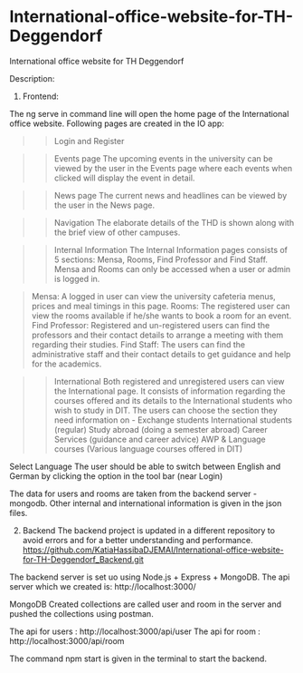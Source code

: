 # International-office-website-for-TH-Deggendorf
International office website for TH Deggendorf

Description:
1. Frontend:

The ng serve in command line will open the home page of the International office website.
Following pages are created in the IO app:

>>Login and Register

>>Events page
The upcoming events in the university can be viewed by the user in the Events page where each events when clicked will display the event in detail.


>>News page
The current news and headlines can be viewed by the user in the News page.


>>Navigation
The elaborate details of the THD is shown along with the brief view of other campuses.


>>Internal Information
The Internal Information pages consists of 5 sections: Mensa, Rooms, Find Professor and Find Staff. Mensa and Rooms can only be accessed when a user or admin is logged in.

>Mensa: A logged in user can view the university cafeteria menus, prices and meal timings in this page.
>Rooms: The registered user can view the rooms available if he/she wants to book a room for an event.
>Find Professor: Registered and un-registered users can find the professors and their contact details to arrange a meeting with them regarding their studies.
>Find Staff: The users can find the administrative staff and their contact details to get guidance and help for the academics.


>>International
Both registered and unregistered users can view the International page. It consists of information regarding the courses offered and its details to the International students who wish to study in DIT. The users can choose the section they need information on -
>Exchange students
>International students (regular)
>Study abroad (doing a semester abroad)
>Career Services (guidance and career advice)
>AWP & Language courses (Various language courses offered in DIT)


Select Language
The user should be able to switch between English and German by clicking the option in the tool bar (near Login)


The data for users and rooms are taken from the backend server - mongodb. Other internal and international information is given in the json files.

2. Backend
The backend project is updated in a different repository to avoid errors and for a better understanding and performance.
https://github.com/KatiaHassibaDJEMAI/International-office-website-for-TH-Deggendorf_Backend.git

The backend server is set uo using Node.js + Express + MongoDB.
The api server which we created is: http://localhost:3000/

MongoDB
Created collections are called user and room in the server and pushed the collections using postman.

The api for users : http://localhost:3000/api/user
The api for room : http://localhost:3000/api/room

The command npm start is given in the terminal to start the backend.

